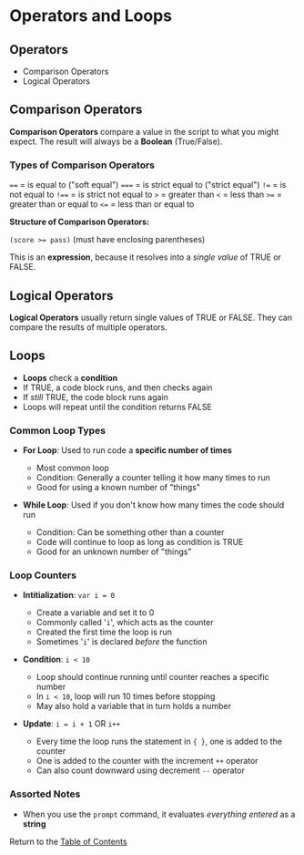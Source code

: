 # Operators and Loops

## Operators

* Comparison Operators
* Logical Operators

## Comparison Operators

**Comparison Operators** compare a value in the script to what you might expect. The result will always be a **Boolean** (True/False).

### Types of Comparison Operators

`==` = is equal to ("soft equal")
`===` = is strict equal to ("strict equal")
`!=` = is not equal to
`!==` = is strict not equal to
`>` = greater than
`<` = less than
`>=` = greater than or equal to
`<=` = less than or equal to

**Structure of Comparison Operators:**

`(score >= pass)` (must have enclosing parentheses)

This is an **expression**, because it resolves into a *single value* of TRUE or FALSE.

## Logical Operators

**Logical Operators** usually return single values of TRUE or FALSE. They can compare the results of multiple operators.

## Loops

* **Loops** check a **condition**
* If TRUE, a code block runs, and then checks again
* If *still* TRUE, the code block runs again
* Loops will repeat until the condition returns FALSE

### Common Loop Types

* **For Loop**: Used to run code a **specific number of times**
    * Most common loop
    * Condition: Generally a counter telling it how many times to run
    * Good for using a known number of "things"

* **While Loop**: Used if you don't know how many times the code should run
    * Condition: Can be something other than a counter
    * Code will continue to loop as long as condition is TRUE
    * Good for an unknown number of "things"

### Loop Counters

* **Intitialization**: `var i = 0`
    * Create a variable and set it to 0
    * Commonly called '`i`', which acts as the counter
    * Created the first time the loop is run
    * Sometimes '`i`' is declared *before* the function

* **Condition**: `i < 10`
    * Loop should continue running until counter reaches a specific number
    * In `i < 10`, loop will run 10 times before stopping
    * May also hold a variable that in turn holds a number

* **Update**: `i = i + 1` OR `i++`
    * Every time the loop runs the statement in `{ }`, one is added to the counter
    * One is added to the counter with the increment `++` operator
    * Can also count downward using decrement `--` operator

### Assorted Notes

* When you use the `prompt` command, it evaluates *everything entered* as a **string**


Return to the [Table of Contents](https://alex-whan.github.io/learning-journal/)